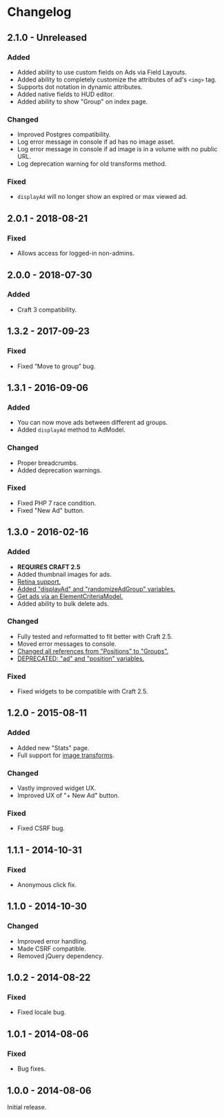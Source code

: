 # Changelog

## 2.1.0 - Unreleased

### Added
- Added ability to use custom fields on Ads via Field Layouts.
- Added ability to completely customize the attributes of ad's `<img>` tag.
- Supports dot notation in dynamic attributes.
- Added native fields to HUD editor.
- Added ability to show "Group" on index page.

### Changed
- Improved Postgres compatibility.
- Log error message in console if ad has no image asset.
- Log error message in console if ad image is in a volume with no public URL.
- Log deprecation warning for old transforms method.

### Fixed
- `displayAd` will no longer show an expired or max viewed ad.

## 2.0.1 - 2018-08-21

### Fixed
- Allows access for logged-in non-admins.

## 2.0.0 - 2018-07-30

### Added
- Craft 3 compatibility.

## 1.3.2 - 2017-09-23

### Fixed
- Fixed “Move to group” bug.

## 1.3.1 - 2016-09-06

### Added
- You can now move ads between different ad groups.
- Added `displayAd` method to AdModel.

### Changed
- Proper breadcrumbs.
- Added deprecation warnings.

### Fixed
- Fixed PHP 7 race condition.
- Fixed "New Ad" button.

## 1.3.0 - 2016-02-16

### Added
- **REQUIRES CRAFT 2.5**
- Added thumbnail images for ads.
- [Retina support.](https://www.doublesecretagency.com/plugins/ad-wizard/docs/image-transforms#retina-support)
- [Added "displayAd" and "randomizeAdGroup" variables.](https://www.doublesecretagency.com/plugins/ad-wizard/docs/embedding-your-ads)
- [Get ads via an ElementCriteriaModel.](https://www.doublesecretagency.com/plugins/ad-wizard/docs/embedding-your-ads#get-ads-via-an-ecm)
- Added ability to bulk delete ads.

### Changed
- Fully tested and reformatted to fit better with Craft 2.5.
- Moved error messages to console.
- [Changed all references from "Positions" to "Groups".](https://www.doublesecretagency.com/plugins/ad-wizard/docs/positions-has-changed-to-groups)
- [DEPRECATED: "ad" and "position" variables.](https://www.doublesecretagency.com/plugins/ad-wizard/docs/embedding-your-ads)

### Fixed
- Fixed widgets to be compatible with Craft 2.5.

## 1.2.0 - 2015-08-11

### Added
- Added new "Stats" page.
- Full support for [image transforms](https://www.doublesecretagency.com/plugins/ad-wizard/docs/image-transforms).

### Changed
- Vastly improved widget UX.
- Improved UX of "+ New Ad" button.

### Fixed
- Fixed CSRF bug.

## 1.1.1 - 2014-10-31

### Fixed
- Anonymous click fix.

## 1.1.0 - 2014-10-30

### Changed
- Improved error handling.
- Made CSRF compatible.
- Removed jQuery dependency.

## 1.0.2 - 2014-08-22

### Fixed
- Fixed locale bug.

## 1.0.1 - 2014-08-06

### Fixed
- Bug fixes.

## 1.0.0 - 2014-08-06

Initial release.
